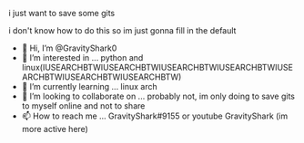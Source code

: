 i just want to save some gits







i don't know how to do this so im just gonna fill in the default
- 👋 Hi, I’m @GravityShark0
- 👀 I’m interested in ... python and linux(IUSEARCHBTWIUSEARCHBTWIUSEARCHBTWIUSEARCHBTWIUSEARCHBTWIUSEARCHBTWIUSEARCHBTW)
- 🌱 I’m currently learning ... linux arch
- 💞️ I’m looking to collaborate on ... probably not, im only doing to save gits to myself online and not to share
- 📫 How to reach me ... GravityShark#9155 or youtube GravityShark (im more active here)

<!---
GravityShark0/GravityShark0 is a ✨ special ✨ repository because its `README.md` (this file) appears on your GitHub profile.
You can click the Preview link to take a look at your changes.
--->

